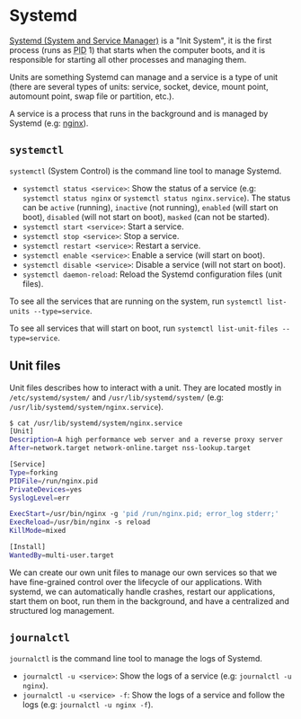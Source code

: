 # Systemd

[Systemd (System and Service Manager)](https://systemd.io/) is a "Init System", it is the first process (runs as <abbr title="Process IDentifier">PID</abbr> 1) that starts when the computer boots, and it is responsible for starting all other processes and managing them.

Units are something Systemd can manage and a service is a type of unit (there are several types of units: service, socket, device, mount point, automount point, swap file or partition, etc.).

A service is a process that runs in the background and is managed by Systemd (e.g: [nginx](https://nginx.org/)).

## `systemctl`

`systemctl` (System Control) is the command line tool to manage Systemd.

- `systemctl status <service>`: Show the status of a service (e.g: `systemctl status nginx` or `systemctl status nginx.service`). The status can be `active` (running), `inactive` (not running), `enabled` (will start on boot), `disabled` (will not start on boot), `masked` (can not be started).
- `systemctl start <service>`: Start a service.
- `systemctl stop <service>`: Stop a service.
- `systemctl restart <service>`: Restart a service.
- `systemctl enable <service>`: Enable a service (will start on boot).
- `systemctl disable <service>`: Disable a service (will not start on boot).
- `systemctl daemon-reload`: Reload the Systemd configuration files (unit files).

To see all the services that are running on the system, run `systemctl list-units --type=service`.

To see all services that will start on boot, run `systemctl list-unit-files --type=service`.

## Unit files

Unit files describes how to interact with a unit. They are located mostly in `/etc/systemd/system/` and `/usr/lib/systemd/system/` (e.g: `/usr/lib/systemd/system/nginx.service`).

```sh
$ cat /usr/lib/systemd/system/nginx.service
[Unit]
Description=A high performance web server and a reverse proxy server
After=network.target network-online.target nss-lookup.target

[Service]
Type=forking
PIDFile=/run/nginx.pid
PrivateDevices=yes
SyslogLevel=err

ExecStart=/usr/bin/nginx -g 'pid /run/nginx.pid; error_log stderr;'
ExecReload=/usr/bin/nginx -s reload
KillMode=mixed

[Install]
WantedBy=multi-user.target
```

We can create our own unit files to manage our own services so that we have fine-grained control over the lifecycle of our applications. With systemd, we can automatically handle crashes, restart our applications, start them on boot, run them in the background, and have a centralized and structured log management.

## `journalctl`

`journalctl` is the command line tool to manage the logs of Systemd.

- `journalctl -u <service>`: Show the logs of a service (e.g: `journalctl -u nginx`).
- `journalctl -u <service> -f`: Show the logs of a service and follow the logs (e.g: `journalctl -u nginx -f`).
